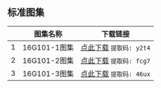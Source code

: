 ## 标准图集



|      | 图集名称     | 下载链接                                                     |
| ---- | -----------  | ------------------------------------------------------------ |
| 1    | 16G101-1图集 | [点此下载](https://pan.baidu.com/s/1V6IxHdL5vBhvJfkS2qgKVg) `提取码: y2t4` |
| 2    | 16G101-2图集 | [点此下载](https://pan.baidu.com/s/16V45e1TXXzNpLKGpEBqBuA) `提取码: fcg7` |
| 3    | 16G101-3图集 | [点此下载](https://pan.baidu.com/s/1F0jFRQr6LV7EfHJ9yElnPg) `提取码: 46ux` |

